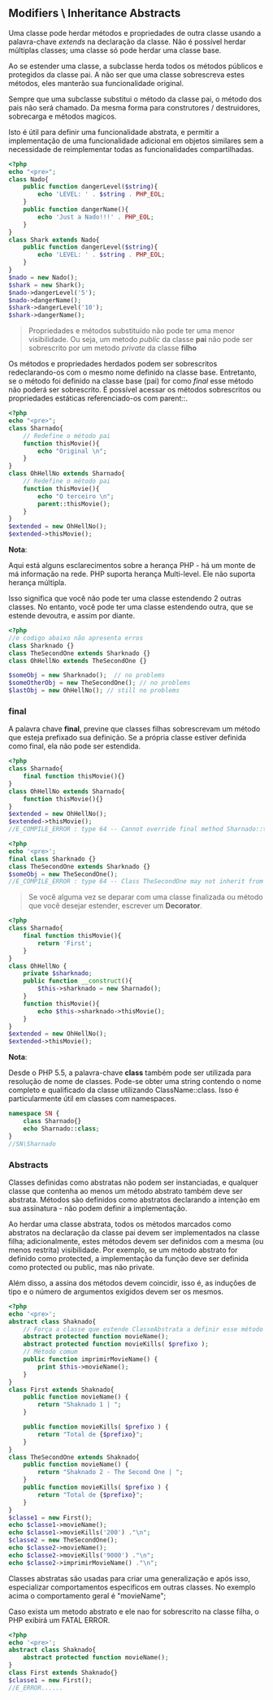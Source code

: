 ## Modifiers \ Inheritance Abstracts

Uma classe pode herdar métodos e propriedades de outra classe usando a palavra-chave _extends_ na declaração da classe. Não é possível herdar múltiplas classes; uma classe só pode herdar uma classe base.

Ao se estender uma classe, a subclasse herda todos os métodos públicos e protegidos da classe pai. A não ser que uma classe sobrescreva estes métodos, eles manterão sua funcionalidade original.

Sempre que uma subclasse substitui o método da classe pai, o método dos pais não será chamado. Da mesma forma para construtores / destruidores, sobrecarga e métodos magicos.

Isto é útil para definir uma funcionalidade abstrata, e permitir a implementação de uma funcionalidade adicional em objetos similares sem a necessidade de reimplementar todas as funcionalidades compartilhadas.

```php
<?php
echo "<pre>";
class Nado{
    public function dangerLevel($string){
        echo 'LEVEL: ' . $string . PHP_EOL;
    }
    public function dangerName(){
        echo 'Just a Nado!!!' . PHP_EOL;
    }
}
class Shark extends Nado{
    public function dangerLevel($string){
        echo 'LEVEL: ' . $string . PHP_EOL;
    }
}
$nado = new Nado();
$shark = new Shark();
$nado->dangerLevel('5');
$nado->dangerName();       
$shark->dangerLevel('10');
$shark->dangerName();     
```

>Propriedades e métodos substituído não pode ter uma menor visibilidade. Ou seja, um metodo _public_ da classe **pai**  não pode ser sobrescrito por um metodo _private_ da classe **filho**

Os métodos e propriedades herdados podem ser sobrescritos redeclarando-os com o mesmo nome definido na classe base. Entretanto, se o método foi definido na classe base (pai) for como _final_ esse método não poderá ser sobrescrito. É possível acessar os métodos sobrescritos ou propriedades estáticas referenciado-os com parent::.

```php
<?php
echo "<pre>";
class Sharnado{
    // Redefine o método pai
    function thisMovie(){
        echo "Original \n";
    }
}
class OhHellNo extends Sharnado{
    // Redefine o método pai
    function thisMovie(){
        echo "O terceiro \n";
        parent::thisMovie();
    }
}
$extended = new OhHellNo();
$extended->thisMovie();
```

**Nota**:

Aqui está alguns esclarecimentos sobre a herança PHP - há um monte de má informação na rede. PHP suporta herança Multi-level. Ele não suporta herança múltipla.

Isso significa que você não pode ter uma classe estendendo 2 outras classes. No entanto, você pode ter uma classe estendendo outra, que se estende devoutra, e assim por diante.

```php
<?php
//o codigo abaixo não apresenta erros
class Sharknado {}
class TheSecondOne extends Sharknado {}
class OhHellNo extends TheSecondOne {}

$someObj = new Sharknado();  // no problems
$someOtherObj = new TheSecondOne(); // no problems
$lastObj = new OhHellNo(); // still no problems
```

### final

A palavra chave **final**, previne que classes filhas sobrescrevam um método que esteja prefixado sua definição. Se a própria classe estiver definida como final, ela não pode ser estendida.

```php
<?php
class Sharnado{
    final function thisMovie(){}
}
class OhHellNo extends Sharnado{
    function thisMovie(){}
}
$extended = new OhHellNo();
$extended->thisMovie();
//E_COMPILE_ERROR : type 64 -- Cannot override final method Sharnado::thisMovie()
```

```php
<?php
echo '<pre>';
final class Sharknado {}
class TheSecondOne extends Sharknado {}
$someObj = new TheSecondOne();  
//E_COMPILE_ERROR : type 64 -- Class TheSecondOne may not inherit from final class
```

>Se você alguma vez se deparar com uma classe finalizada ou método que você desejar estender, escrever um **Decorator**.
```php
<?php
class Sharnado{
    final function thisMovie(){
		return 'First';
	}
}
class OhHellNo {
	private $sharknado;
	public function __construct(){
		$this->sharknado = new Sharnado();
	}
    function thisMovie(){
		echo $this->sharknado->thisMovie();
	}
}
$extended = new OhHellNo();
$extended->thisMovie();
```

**Nota**:

Desde o PHP 5.5, a palavra-chave **class** também pode ser utilizada para resolução de nome de classes. Pode-se obter uma string contendo o nome completo e qualificado da classe utilizando ClassName::class. Isso é particularmente útil em classes com namespaces.

```php
namespace SN {
    class Sharnado{}
    echo Sharnado::class;
}
//SN\Sharnado
```

### Abstracts

Classes definidas como abstratas não podem ser instanciadas, e qualquer classe que contenha ao menos um método abstrato também deve ser abstrata. Métodos são definidos como abstratos declarando a intenção em sua assinatura - não podem definir a implementação.

Ao herdar uma classe abstrata, todos os métodos marcados como abstratos na declaração da classe pai devem ser implementados na classe filha; adicionalmente, estes métodos devem ser definidos com a mesma (ou menos restrita) visibilidade. Por exemplo, se um método abstrato for definido como protected, a implementação da função deve ser definida como protected ou public, mas não private.

Além disso, a assina dos métodos devem coincidir, isso é, as induções de tipo e o número de argumentos exigidos devem ser os mesmos.

```php
<?php
echo '<pre>';
abstract class Shaknado{
    // Força a classe que estende ClasseAbstrata a definir esse método
    abstract protected function movieName();
    abstract protected function movieKills( $prefixo );
    // Método comum
    public function imprimirMovieName() {
        print $this->movieName();
    }
}
class First extends Shaknado{
    public function movieName() {
        return "Shaknado 1 | ";
    }

    public function movieKills( $prefixo ) {
        return "Total de {$prefixo}";
    }
}
class TheSecondOne extends Shaknado{
    public function movieName() {
        return "Shaknado 2 - The Second One | ";
    }
    public function movieKills( $prefixo ) {
        return "Total de {$prefixo}";
    }
}
$classe1 = new First();
echo $classe1->movieName();
echo $classe1->movieKills('200') ."\n";
$classe2 = new TheSecondOne();
echo $classe2->movieName();
echo $classe2->movieKills('9000') ."\n";
echo $classe2->imprimirMovieName() ."\n";
```

Classes abstratas são usadas para criar uma generalização e após isso, especializar comportamentos especificos em outras classes. No exemplo acima o comportamento geral é "movieName";

Caso exista um metodo abstrato e ele nao for sobrescrito na classe filha, o PHP exibirá um FATAL ERROR.

```php
<?php
echo '<pre>';
abstract class Shaknado{
    abstract protected function movieName();
}
class First extends Shaknado{}
$classe1 = new First();
//E_ERROR......
```
